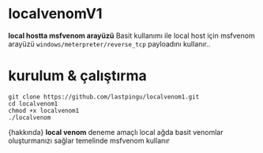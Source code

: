 # localvenomV1
**local hostta msfvenom arayüzü**
Basit kullanımı ile local host için msfvenom arayüzü `windows/meterpreter/reverse_tcp` payloadını kullanır..
# kurulum & çalıştırma
```
git clone https://github.com/lastpingu/localvenom1.git
cd localvenom1
chmod +x localvenom1
./localvenom
```
{hakkında} **local venom** deneme amaçlı local ağda basit venomlar oluşturmanızı sağlar temelinde msfvenom kullanır
